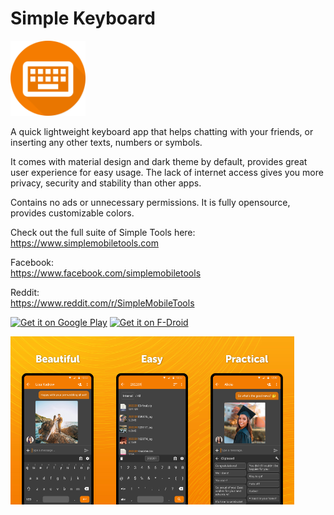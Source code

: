 # Simple Keyboard
<img alt="Logo" src="graphics/icon.png" width="120" />

A quick lightweight keyboard app that helps chatting with your friends, or inserting any other texts, numbers or symbols.

It comes with material design and dark theme by default, provides great user experience for easy usage. The lack of internet access gives you more privacy, security and stability than other apps.

Contains no ads or unnecessary permissions. It is fully opensource, provides customizable colors.

Check out the full suite of Simple Tools here:  
https://www.simplemobiletools.com

Facebook:  
https://www.facebook.com/simplemobiletools

Reddit:  
https://www.reddit.com/r/SimpleMobileTools

<a href='https://play.google.com/store/apps/details?id=com.simplemobiletools.keyboard'><img src='https://simplemobiletools.com/images/button-google-play.svg' alt='Get it on Google Play' height=45/></a>
<a href='https://f-droid.org/packages/com.simplemobiletools.keyboard'><img src='https://simplemobiletools.com/images/button-f-droid.png' alt='Get it on F-Droid' height='45' /></a>

<div style="display:flex;">
<img alt="App image" src="fastlane/metadata/android/en-GB/images/phoneScreenshots/1_en-GB.jpeg" width="30%">
<img alt="App image" src="fastlane/metadata/android/en-GB/images/phoneScreenshots/2_en-GB.jpeg" width="30%">
<img alt="App image" src="fastlane/metadata/android/en-GB/images/phoneScreenshots/3_en-GB.jpeg" width="30%">
</div>


